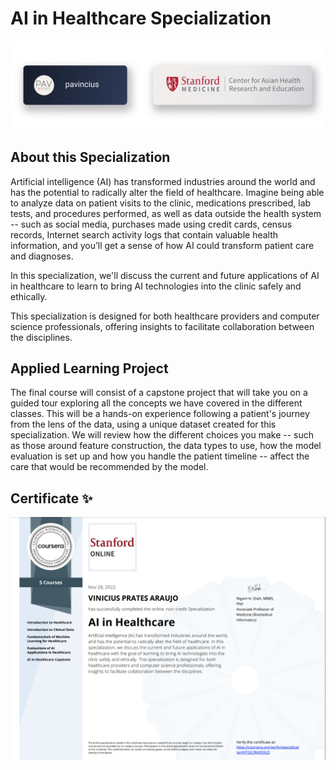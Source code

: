# AI in Healthcare Specialization

![ai](./public/images/Frame%2010.png)

## About this Specialization

Artificial intelligence (AI) has transformed industries around the world and has the potential to radically alter the field of healthcare. Imagine being able to analyze data on patient visits to the clinic, medications prescribed, lab tests, and procedures performed, as well as data outside the health system -- such as social media, purchases made using credit cards, census records, Internet search activity logs that contain valuable health information, and you’ll get a sense of how AI could transform patient care and diagnoses.

In this specialization, we'll discuss the current and future applications of AI in healthcare to learn to bring AI technologies into the clinic safely and ethically.  

This specialization is designed for both healthcare providers and computer science professionals, offering insights to facilitate collaboration between the disciplines.

## Applied Learning Project

The final course will consist of a capstone project that will take you on a guided tour exploring all the concepts we have covered in the different classes. This will be a hands-on experience following a patient's journey from the lens of the data, using a unique dataset created for this specialization. We will review how the different choices you make -- such as those around feature construction, the data types to use, how the model evaluation is set up and how you handle the patient timeline -- affect the care that would be recommended by the model.

## Certificate :sparkles:

![final](./public/images/final.png)